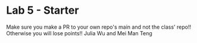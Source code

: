 # Lab 5 - Starter
Make sure you make a PR to your own repo's main and not the class' repo!! Otherwise you will lose points!!
Julia Wu and Mei Man Teng